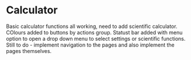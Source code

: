 # Calculator
Basic calculator functions all working, need to add scientific calculator. COlours added to buttons by actions group. Statust bar added with menu option to open a drop down menu to select settings or scientific functions.
Still to do - implement navigation to the pages and also implement the pages themselves.
